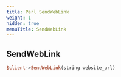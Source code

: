 ```yaml
---
title: Perl SendWebLink
weight: 1
hidden: true
menuTitle: SendWebLink
---
```

## SendWebLink
```perl
$client->SendWebLink(string website_url)
```